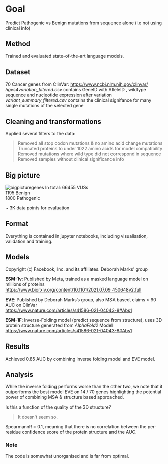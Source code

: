 # Goal
Predict Pathogenic vs Benign mutations from sequence alone (i.e not using clinical info)

## Method
Trained and evaluated state-of-the-art language models.

## Dataset
70 Cancer genes from ClinVar: https://www.ncbi.nlm.nih.gov/clinvar/ 
*hgvs4variation_filtered.csv* contains GeneID with AlleleID , wildtype sequence and nucleotide expression after variation
*variant_summary_filtered.csv* contains the clinical signifance for many single mutations of the selected gene

## Cleaning and transformations
Applied several filters to the data:
>Removed all stop codon mutations & no amino acid change mutations <br>
Truncated proteins to under 1022 amino acids for model compatibility<br>
Removed mutations where wild type did not correspond in sequence<br>
Removed samples without clinical significance info

## Big picture
![bigpicturegenes](https://user-images.githubusercontent.com/73180998/233119220-301c38e9-6f27-4b8a-9301-753e7d055e6c.png)
In total: 
66455 VUSs<br>
1195 Benign<br>
1800 Pathogenic

~ 3K data points for evaluation


## Format
Everything is contained in jupyter notebooks, including visualisation, validation and training.

## Models
Copyright (c) Facebook, Inc. and its affiliates.
Deborah Marks' group 

**ESM-1v**: Published by Meta, trained as a masked language model on millions of proteins <br>
https://www.biorxiv.org/content/10.1101/2021.07.09.450648v2.full 

**EVE**: Published by Deborah Marks’s group, also MSA based, claims > 90 AUC on ClinVar<br>
https://www.nature.com/articles/s41586-021-04043-8#Abs1

**ESM-1F**: Inverse-Folding model (predict sequence from structure), uses 3D protein structure generated from *AlphaFold2* Model<br>
https://www.nature.com/articles/s41586-021-04043-8#Abs1

## Results 
Achieved 0.85 AUC by combining inverse folding model and EVE model.
## Analysis
While the inverse folding performs worse than the other two, we note that it outperforms the best model EVE on  14 / 70 genes highlighting the potential power of combining MSA & structure based approached.

Is this a function of the quality of the 3D structure?<br>
>It doesn't seem so. 

SpearmannR = 0.1, meaning that there is no correlation between the per-residue confidence score of the protein structure and the AUC.

### Note
The code is somewhat unorganised and is far from optimal.
